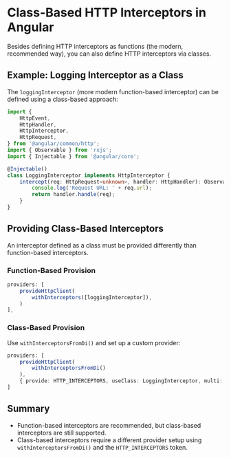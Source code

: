 # Class-Based HTTP Interceptors in Angular

Besides defining HTTP interceptors as functions (the modern, recommended way), you can also define HTTP interceptors via classes.

## Example: Logging Interceptor as a Class

The `loggingInterceptor` (more modern function-based interceptor) can be defined using a class-based approach:

```typescript
import {
    HttpEvent,
    HttpHandler,
    HttpInterceptor,
    HttpRequest,
} from '@angular/common/http';
import { Observable } from 'rxjs';
import { Injectable } from '@angular/core';

@Injectable()
class LoggingInterceptor implements HttpInterceptor {
    intercept(req: HttpRequest<unknown>, handler: HttpHandler): Observable<HttpEvent<any>> {
        console.log('Request URL: ' + req.url);
        return handler.handle(req);
    }
}
```

## Providing Class-Based Interceptors

An interceptor defined as a class must be provided differently than function-based interceptors.

### Function-Based Provision

```typescript
providers: [
    provideHttpClient(
        withInterceptors([loggingInterceptor]),
    )
],
```

### Class-Based Provision

Use `withInterceptorsFromDi()` and set up a custom provider:

```typescript
providers: [
    provideHttpClient(
        withInterceptorsFromDi()
    ),
    { provide: HTTP_INTERCEPTORS, useClass: LoggingInterceptor, multi: true }
]
```

## Summary

- Function-based interceptors are recommended, but class-based interceptors are still supported.
- Class-based interceptors require a different provider setup using `withInterceptorsFromDi()` and the `HTTP_INTERCEPTORS` token.

